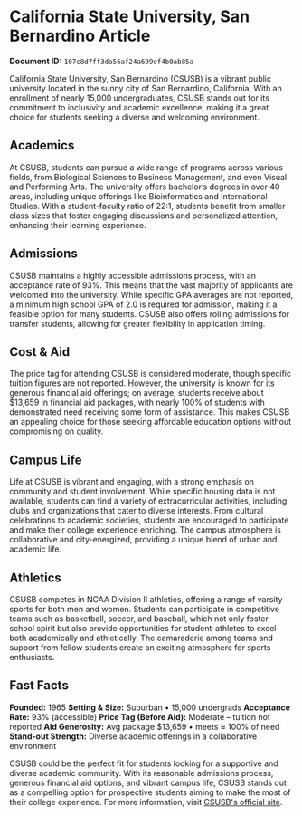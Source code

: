 # California State University, San Bernardino Article

**Document ID:** `107c8d7ff3da56af24a699ef4b0ab85a`

California State University, San Bernardino (CSUSB) is a vibrant public university located in the sunny city of San Bernardino, California. With an enrollment of nearly 15,000 undergraduates, CSUSB stands out for its commitment to inclusivity and academic excellence, making it a great choice for students seeking a diverse and welcoming environment.

## Academics
At CSUSB, students can pursue a wide range of programs across various fields, from Biological Sciences to Business Management, and even Visual and Performing Arts. The university offers bachelor’s degrees in over 40 areas, including unique offerings like Bioinformatics and International Studies. With a student-faculty ratio of 22:1, students benefit from smaller class sizes that foster engaging discussions and personalized attention, enhancing their learning experience.

## Admissions
CSUSB maintains a highly accessible admissions process, with an acceptance rate of 93%. This means that the vast majority of applicants are welcomed into the university. While specific GPA averages are not reported, a minimum high school GPA of 2.0 is required for admission, making it a feasible option for many students. CSUSB also offers rolling admissions for transfer students, allowing for greater flexibility in application timing.

## Cost & Aid
The price tag for attending CSUSB is considered moderate, though specific tuition figures are not reported. However, the university is known for its generous financial aid offerings; on average, students receive about $13,659 in financial aid packages, with nearly 100% of students with demonstrated need receiving some form of assistance. This makes CSUSB an appealing choice for those seeking affordable education options without compromising on quality.

## Campus Life
Life at CSUSB is vibrant and engaging, with a strong emphasis on community and student involvement. While specific housing data is not available, students can find a variety of extracurricular activities, including clubs and organizations that cater to diverse interests. From cultural celebrations to academic societies, students are encouraged to participate and make their college experience enriching. The campus atmosphere is collaborative and city-energized, providing a unique blend of urban and academic life.

## Athletics
CSUSB competes in NCAA Division II athletics, offering a range of varsity sports for both men and women. Students can participate in competitive teams such as basketball, soccer, and baseball, which not only foster school spirit but also provide opportunities for student-athletes to excel both academically and athletically. The camaraderie among teams and support from fellow students create an exciting atmosphere for sports enthusiasts.

## Fast Facts
**Founded:** 1965
**Setting & Size:** Suburban • 15,000 undergrads
**Acceptance Rate:** 93% (accessible)
**Price Tag (Before Aid):** Moderate – tuition not reported
**Aid Generosity:** Avg package $13,659 • meets ≈ 100% of need
**Stand-out Strength:** Diverse academic offerings in a collaborative environment

CSUSB could be the perfect fit for students looking for a supportive and diverse academic community. With its reasonable admissions process, generous financial aid options, and vibrant campus life, CSUSB stands out as a compelling option for prospective students aiming to make the most of their college experience. For more information, visit [CSUSB's official site](https://www.petersons.com/college-search/california-state-university-san-bernardino-000_10002095.aspx).
